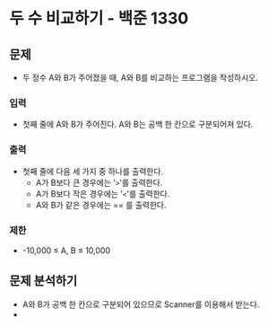 # 두 수 비교하기 - 백준 1330
## 문제
- 두 정수 A와 B가 주어졌을 때, A와 B를 비교하는 프로그램을 작성하시오.

### 입력
- 첫째 줄에 A와 B가 주어진다. A와 B는 공백 한 칸으로 구분되어져 있다.
### 출력
- 첫째 줄에 다음 세 가지 중 하나를 출력한다.
	- A가 B보다 큰 경우에는 '`>`'를 출력한다.
	- A가 B보다 작은 경우에는 '`<`'를 출력한다.
	- A와 B가 같은 경우에는 == 를 출력한다.
### 제한
- -10,000 ≤ A, B ≤ 10,000

## 문제 분석하기
- A와 B가 공백 한 칸으로 구분되어 있으므로 Scanner를 이용해서 받는다.
- 